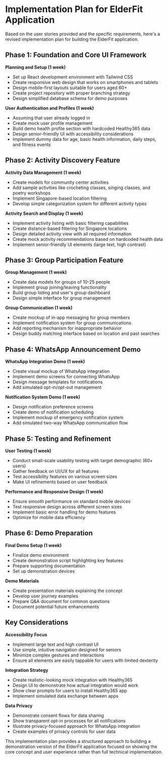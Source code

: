 # Implementation Plan for ElderFit Application

Based on the user stories provided and the specific requirements, here's a revised implementation plan for building the ElderFit application.

## Phase 1: Foundation and Core UI Framework
**Planning and Setup (1 week)**
- Set up React development environment with Tailwind CSS
- Create responsive web design that works on smartphones and tablets
- Design mobile-first layouts suitable for users aged 60+
- Create project repository with proper branching strategy
- Design simplified database schema for demo purposes

**User Authentication and Profiles (1 week)**
- Assuming that user already logged in 
- Create mock user profile management
- Build demo health profile section with hardcoded Healthy365 data
- Design senior-friendly UI with accessibility considerations
- Implement dummy data for age, basic health information, daily steps, and fitness events

## Phase 2: Activity Discovery Feature
**Activity Data Management (1 week)**
- Create models for community center activities
- Add sample activities like crocheting classes, singing classes, and poetry workshops
- Implement Singapore-based location filtering
- Develop simple categorization system for different activity types

**Activity Search and Display (1 week)**
- Implement activity listing with basic filtering capabilities
- Create distance-based filtering for Singapore locations
- Design detailed activity view with all required information
- Create mock activity recommendations based on hardcoded health data
- Implement senior-friendly UI elements (large text, high contrast)

## Phase 3: Group Participation Feature
**Group Management (1 week)**
- Create data models for groups of 10-25 people
- Implement group joining/leaving functionality
- Build group listing and user's group dashboard
- Design simple interface for group management

**Group Communication (1 week)**
- Create mockup of in-app messaging for group members
- Implement notification system for group communications
- Add reporting mechanism for inappropriate behavior
- Design buddy matching interface based on location and past searches

## Phase 4: WhatsApp Announcement Demo
**WhatsApp Integration Demo (1 week)**
- Create visual mockup of WhatsApp integration
- Implement demo screens for connecting WhatsApp
- Design message templates for notifications
- Add simulated opt-in/opt-out management

**Notification System Demo (1 week)**
- Design notification preference screens
- Create demo of notification scheduling
- Implement mockup of emergency notification system
- Add simulated two-way WhatsApp communication flow

## Phase 5: Testing and Refinement
**User Testing (1 week)**
- Conduct small-scale usability testing with target demographic (60+ users)
- Gather feedback on UI/UX for all features
- Test accessibility features on various screen sizes
- Make UI refinements based on user feedback

**Performance and Responsive Design (1 week)**
- Ensure smooth performance on standard mobile devices
- Test responsive design across different screen sizes
- Implement basic error handling for demo features
- Optimize for mobile data efficiency

## Phase 6: Demo Preparation
**Final Demo Setup (1 week)**
- Finalize demo environment
- Create demonstration script highlighting key features
- Prepare supporting documentation
- Set up demonstration devices

**Demo Materials**
- Create presentation materials explaining the concept
- Develop user journey examples
- Prepare Q&A document for common questions
- Document potential future enhancements

## Key Considerations

**Accessibility Focus**
- Implement large text and high contrast UI
- Use simple, intuitive navigation designed for seniors
- Minimize complex gestures and interactions
- Ensure all elements are easily tappable for users with limited dexterity

**Integration Strategy**
- Create realistic-looking mock integration with Healthy365
- Design UI to demonstrate how actual integration would work
- Show clear prompts for users to install Healthy365 app
- Implement simulated data exchange between apps

**Data Privacy**
- Demonstrate consent flows for data sharing
- Show transparent opt-in processes for all notifications
- Illustrate privacy-focused approach for WhatsApp integration
- Create examples of privacy controls for user data

This implementation plan provides a structured approach to building a demonstration version of the ElderFit application focused on showing the core concept and user experience rather than full technical implementation.